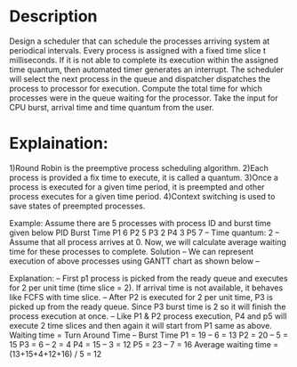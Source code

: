 # Description
Design a scheduler that can schedule the processes arriving system at periodical intervals. Every process is assigned with a fixed time slice t milliseconds. If it is not able to complete its execution within the assigned time quantum, then automated timer generates an interrupt. The scheduler will select the next process in the queue and dispatcher dispatches the process to processor for execution. Compute the total time for which processes were in the queue waiting for the processor. Take the input for CPU burst, arrival time and time quantum from the user.
# Explaination:
1)Round Robin is the preemptive process scheduling algorithm.
2)Each process is provided a fix time to execute, it is called a quantum.
3)Once a process is executed for a given time period, it is preempted and other process executes for a given time period.
4)Context switching is used to save states of preempted processes.

Example: Assume there are 5 processes with process ID and burst time given below PID Burst Time P1 6 P2 5 P3 2 P4 3 P5 7 – Time quantum: 2 – Assume that all process arrives at 0. Now, we will calculate average waiting time for these processes to complete. Solution – We can represent execution of above processes using GANTT chart as shown below –

Explanation: – First p1 process is picked from the ready queue and executes for 2 per unit time (time slice = 2). If arrival time is not available, it behaves like FCFS with time slice. – After P2 is executed for 2 per unit time, P3 is picked up from the ready queue. Since P3 burst time is 2 so it will finish the process execution at once. – Like P1 & P2 process execution, P4 and p5 will execute 2 time slices and then again it will start from P1 same as above. Waiting time = Turn Around Time – Burst Time P1 = 19 – 6 = 13 P2 = 20 – 5 = 15 P3 = 6 – 2 = 4 P4 = 15 – 3 = 12 P5 = 23 – 7 = 16 Average waiting time = (13+15+4+12+16) / 5 = 12
